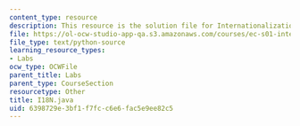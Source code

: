 ```yaml
---
content_type: resource
description: This resource is the solution file for Internationalization seminar.
file: https://ol-ocw-studio-app-qa.s3.amazonaws.com/courses/ec-s01-internet-technology-in-local-and-global-communities-spring-2005-summer-2005/6398729e3bf1f7fcc6e6fac5e9ee82c5_I18N.java
file_type: text/python-source
learning_resource_types:
- Labs
ocw_type: OCWFile
parent_title: Labs
parent_type: CourseSection
resourcetype: Other
title: I18N.java
uid: 6398729e-3bf1-f7fc-c6e6-fac5e9ee82c5
---
```

